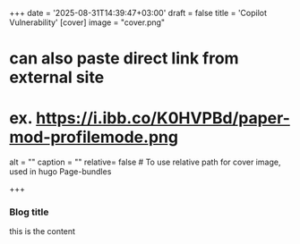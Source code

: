 +++
date = '2025-08-31T14:39:47+03:00'
draft = false
title = 'Copilot Vulnerability'
[cover]
  image = "cover.png"
  # can also paste direct link from external site
  # ex. https://i.ibb.co/K0HVPBd/paper-mod-profilemode.png
  alt =  "<alt text>"
  caption = "<text>"
  relative= false # To use relative path for cover image, used in hugo Page-bundles

+++


### Blog title
this is the content